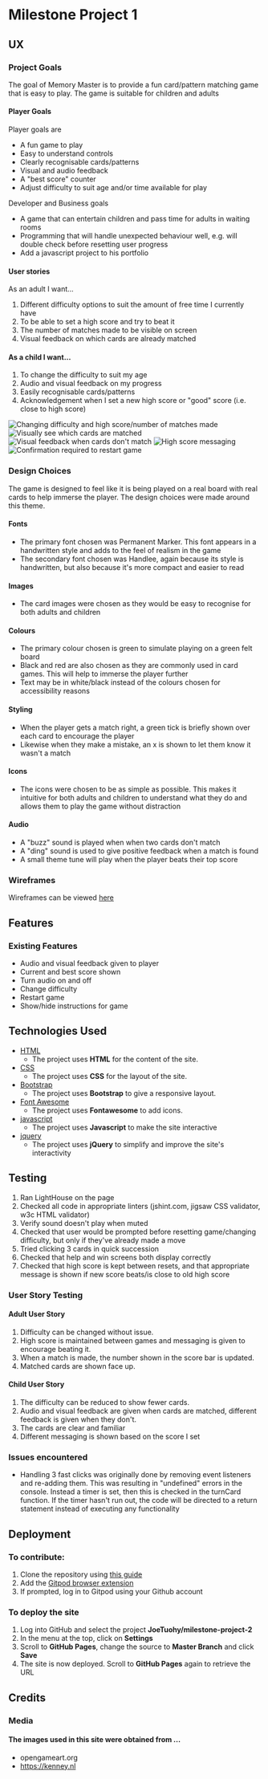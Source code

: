 # Milestone Project 1

## UX

### Project Goals
The goal of Memory Master is to provide a fun card/pattern matching game that is easy to play. The game is suitable for children and adults

#### Player Goals
Player goals are
- A fun game to play
- Easy to understand controls
- Clearly recognisable cards/patterns
- Visual and audio feedback
- A "best score" counter
- Adjust difficulty to suit age and/or time available for play

Developer and Business goals
- A game that can entertain children and pass time for adults in waiting rooms
- Programming that will handle unexpected behaviour well, e.g. will double check before resetting user progress
- Add a javascript project to his portfolio

#### User stories
As an adult I want...
1. Different difficulty options to suit the amount of free time I currently have
2. To be able to set a high score and try to beat it
3. The number of matches made to be visible on screen
4. Visual feedback on which cards are already matched

#### As a child I want...
1. To change the difficulty to suit my age
2. Audio and visual feedback on my progress
3. Easily recognisable cards/patterns
4. Acknowledgement when I set a new high score or "good" score (i.e. close to high score)

![Changing difficulty and high score/number of matches made](assets/readme-screenshots/difficulty.png)
![Visually see which cards are matched](assets/readme-screenshots/matched-cards.png)
![Visual feedback when cards don't match](assets/readme-screenshots/feedback.png)
![High score messaging](assets/readme-screenshots/high-score.png)
![Confirmation required to restart game](assets/readme-screenshots/reset-confirmation.png)


### Design Choices
The game is designed to feel like it is being played on a real board with real cards to help immerse the player. The design choices were made around this theme.

#### Fonts
- The primary font chosen was Permanent Marker. This font appears in a handwritten style and adds to the feel of realism in the game
- The secondary font chosen was Handlee, again because its style is handwritten, but also because it's more compact and easier to read

#### Images
- The card images were chosen as they would be easy to recognise for both adults and children

#### Colours
- The primary colour chosen is green to simulate playing on a green felt board
- Black and red are also chosen as they are commonly used in card games. This will help to immerse the player further
- Text may be in white/black instead of the colours chosen for accessibility reasons

#### Styling
- When the player gets a match right, a green tick is briefly shown over each card to encourage the player
- Likewise when they make a mistake, an x is shown to let them know it wasn't a match

#### Icons
- The icons were chosen to be as simple as possible. This makes it intuitive for both adults and children to understand what they do and allows them to play the game without distraction

#### Audio
- A "buzz" sound is played when when two cards don't match
- A "ding" sound is used to give positive feedback when a match is found
- A small theme tune will play when the player beats their top score 

### Wireframes
Wireframes can be viewed [here](wireframes/ms2.pdf)

## Features

### Existing Features
- Audio and visual feedback given to player
- Current and best score shown
- Turn audio on and off
- Change difficulty
- Restart game
- Show/hide instructions for game

## Technologies Used
- [HTML](https://www.w3.org/)
    - The project uses **HTML** for the content of the site.
- [CSS](https://www.w3.org/)
    - The project uses **CSS** for the layout of the site.
- [Bootstrap](https://getbootstrap.com/)
    - The project uses **Bootstrap** to give a responsive layout.
- [Font Awesome](https://fontawesome.com/)
    - The project uses **Fontawesome** to add icons.
- [javascript](https://www.javascript.com/)
    - The project uses **Javascript** to make the site interactive
- [jquery](https://jquery.com/)
    - The project uses **jQuery** to simplify and improve the site's interactivity

## Testing
1. Ran LightHouse on the page
2. Checked all code in appropriate linters (jshint.com, jigsaw CSS validator, w3c HTML validator)
3. Verify sound doesn't play when muted
4. Checked that user would be prompted before resetting game/changing difficulty, but only if they've already made a move
5. Tried clicking 3 cards in quick succession
6. Checked that help and win screens both display correctly
7. Checked that high score is kept between resets, and that appropriate message is shown if new score beats/is close to old high score

### User Story Testing
#### Adult User Story
1. Difficulty can be changed without issue.
2. High score is maintained between games and messaging is given to encourage beating it.
3. When a match is made, the number shown in the score bar is updated.
4. Matched cards are shown face up.

#### Child User Story
1. The difficulty can be reduced to show fewer cards.
2. Audio and visual feedback are given when cards are matched, different feedback is given when they don't.
3. The cards are clear and familiar
4. Different messaging is shown based on the score I set

### Issues encountered
- Handling 3 fast clicks was originally done by removing event listeners and re-adding them. This was resulting in "undefined" errors in the console. Instead a timer is set, then this is checked in the turnCard function. If the timer hasn't run out, the code will be directed to a return statement instead of executing any functionality

## Deployment

### To contribute:
1. Clone the repository using [this guide](https://docs.github.com/en/github/creating-cloning-and-archiving-repositories/cloning-a-repository)
2. Add the [Gitpod browser extension](https://www.gitpod.io/docs/browser-extension/)
3. If prompted, log in to Gitpod using your Github account

### To deploy the site
1. Log into GitHub and select the project **JoeTuohy/milestone-project-2**
2. In the menu at the top, click on **Settings**
3. Scroll to **GitHub Pages**, change the source to **Master Branch** and click **Save**
4. The site is now deployed. Scroll to **GitHub Pages** again to retrieve the URL

## Credits

### Media
#### The images used in this site were obtained from ...
- opengameart.org
- https://kenney.nl
